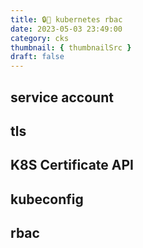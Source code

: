 ```yaml
---
title: 🔒🔧 kubernetes rbac
date: 2023-05-03 23:49:00
category: cks
thumbnail: { thumbnailSrc }
draft: false
---
```


## service account

## tls

## K8S Certificate API

## kubeconfig

## rbac